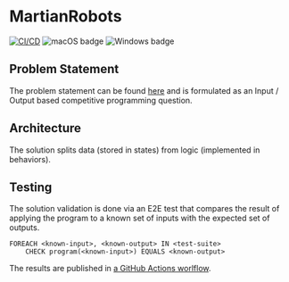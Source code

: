 # MartianRobots
[![CI/CD](https://github.com/nilox94/MartianRobots/actions/workflows/test-results.yml/badge.svg)](https://github.com/nilox94/MartianRobots/actions/workflows/test-results.yml)
![macOS badge](https://badgen.net/badge/icon/macOS?icon=apple&label)
![Windows badge](https://badgen.net/badge/icon/Windows?icon=windows&label)

## Problem Statement
The problem statement can be found [here](https://github.com/nilox94/MartianRobots/files/8267078/Technical.skills.-.Developer_EN.002.Backend.NET.docx)
and is formulated as an Input / Output based competitive programming question.

## Architecture
The solution splits data (stored in states) from logic (implemented in behaviors).

## Testing
The solution validation is done via an E2E test that compares the result of applying the program to a known set of inputs with the expected set of outputs.

```
FOREACH <known-input>, <known-output> IN <test-suite>
    CHECK program(<known-input>) EQUALS <known-output>
```

The results are published in [a GitHub Actions worlflow](https://github.com/nilox94/MartianRobots/actions/workflows/test-results.yml).

